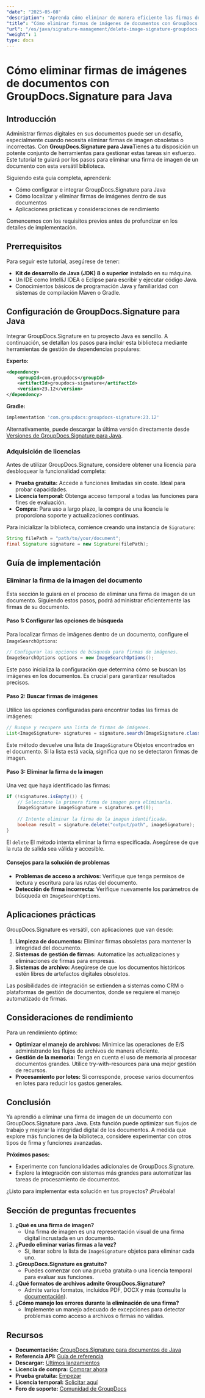 ```yaml
---
"date": "2025-05-08"
"description": "Aprenda cómo eliminar de manera eficiente las firmas de imágenes de los documentos usando GroupDocs.Signature para Java con esta guía paso a paso."
"title": "Cómo eliminar firmas de imágenes de documentos con GroupDocs.Signature para Java"
"url": "/es/java/signature-management/delete-image-signature-groupdocs-java/"
"weight": 1
type: docs
---
```

# Cómo eliminar firmas de imágenes de documentos con GroupDocs.Signature para Java

## Introducción

Administrar firmas digitales en sus documentos puede ser un desafío, especialmente cuando necesita eliminar firmas de imagen obsoletas o incorrectas. Con **GroupDocs.Signature para Java**Tienes a tu disposición un potente conjunto de herramientas para gestionar estas tareas sin esfuerzo. Este tutorial te guiará por los pasos para eliminar una firma de imagen de un documento con esta versátil biblioteca.

Siguiendo esta guía completa, aprenderá:
- Cómo configurar e integrar GroupDocs.Signature para Java
- Cómo localizar y eliminar firmas de imágenes dentro de sus documentos
- Aplicaciones prácticas y consideraciones de rendimiento

Comencemos con los requisitos previos antes de profundizar en los detalles de implementación.

## Prerrequisitos

Para seguir este tutorial, asegúrese de tener:
- **Kit de desarrollo de Java (JDK) 8 o superior** instalado en su máquina.
- Un IDE como IntelliJ IDEA o Eclipse para escribir y ejecutar código Java.
- Conocimientos básicos de programación Java y familiaridad con sistemas de compilación Maven o Gradle.

## Configuración de GroupDocs.Signature para Java

Integrar GroupDocs.Signature en tu proyecto Java es sencillo. A continuación, se detallan los pasos para incluir esta biblioteca mediante herramientas de gestión de dependencias populares:

**Experto:**
```xml
<dependency>
    <groupId>com.groupdocs</groupId>
    <artifactId>groupdocs-signature</artifactId>
    <version>23.12</version>
</dependency>
```

**Gradle:**
```gradle
implementation 'com.groupdocs:groupdocs-signature:23.12'
```

Alternativamente, puede descargar la última versión directamente desde [Versiones de GroupDocs.Signature para Java](https://releases.groupdocs.com/signature/java/).

### Adquisición de licencias

Antes de utilizar GroupDocs.Signature, considere obtener una licencia para desbloquear la funcionalidad completa:
- **Prueba gratuita:** Accede a funciones limitadas sin coste. Ideal para probar capacidades.
- **Licencia temporal:** Obtenga acceso temporal a todas las funciones para fines de evaluación.
- **Compra:** Para uso a largo plazo, la compra de una licencia le proporciona soporte y actualizaciones continuas.

Para inicializar la biblioteca, comience creando una instancia de `Signature`:
```java
String filePath = "path/to/your/document";
final Signature signature = new Signature(filePath);
```

## Guía de implementación

### Eliminar la firma de la imagen del documento

Esta sección le guiará en el proceso de eliminar una firma de imagen de un documento. Siguiendo estos pasos, podrá administrar eficientemente las firmas de su documento.

#### Paso 1: Configurar las opciones de búsqueda

Para localizar firmas de imágenes dentro de un documento, configure el `ImageSearchOptions`:
```java
// Configurar las opciones de búsqueda para firmas de imágenes.
ImageSearchOptions options = new ImageSearchOptions();
```
Este paso inicializa la configuración que determina cómo se buscan las imágenes en los documentos. Es crucial para garantizar resultados precisos.

#### Paso 2: Buscar firmas de imágenes

Utilice las opciones configuradas para encontrar todas las firmas de imágenes:
```java
// Busque y recupere una lista de firmas de imágenes.
List<ImageSignature> signatures = signature.search(ImageSignature.class, options);
```
Este método devuelve una lista de `ImageSignature` Objetos encontrados en el documento. Si la lista está vacía, significa que no se detectaron firmas de imagen.

#### Paso 3: Eliminar la firma de la imagen

Una vez que haya identificado las firmas:
```java
if (!signatures.isEmpty()) {
    // Seleccione la primera firma de imagen para eliminarla.
    ImageSignature imageSignature = signatures.get(0);
    
    // Intente eliminar la firma de la imagen identificada.
    boolean result = signature.delete("output/path", imageSignature);
}
```
El `delete` El método intenta eliminar la firma especificada. Asegúrese de que la ruta de salida sea válida y accesible.

#### Consejos para la solución de problemas
- **Problemas de acceso a archivos:** Verifique que tenga permisos de lectura y escritura para las rutas del documento.
- **Detección de firma incorrecta:** Verifique nuevamente los parámetros de búsqueda en `ImageSearchOptions`.

## Aplicaciones prácticas

GroupDocs.Signature es versátil, con aplicaciones que van desde:
1. **Limpieza de documentos:** Eliminar firmas obsoletas para mantener la integridad del documento.
2. **Sistemas de gestión de firmas:** Automatice las actualizaciones y eliminaciones de firmas para empresas.
3. **Sistemas de archivo:** Asegúrese de que los documentos históricos estén libres de artefactos digitales obsoletos.

Las posibilidades de integración se extienden a sistemas como CRM o plataformas de gestión de documentos, donde se requiere el manejo automatizado de firmas.

## Consideraciones de rendimiento

Para un rendimiento óptimo:
- **Optimizar el manejo de archivos:** Minimice las operaciones de E/S administrando los flujos de archivos de manera eficiente.
- **Gestión de la memoria:** Tenga en cuenta el uso de memoria al procesar documentos grandes. Utilice try-with-resources para una mejor gestión de recursos.
- **Procesamiento por lotes:** Si corresponde, procese varios documentos en lotes para reducir los gastos generales.

## Conclusión

Ya aprendió a eliminar una firma de imagen de un documento con GroupDocs.Signature para Java. Esta función puede optimizar sus flujos de trabajo y mejorar la integridad digital de los documentos. A medida que explore más funciones de la biblioteca, considere experimentar con otros tipos de firma y funciones avanzadas.

**Próximos pasos:**
- Experimente con funcionalidades adicionales de GroupDocs.Signature.
- Explore la integración con sistemas más grandes para automatizar las tareas de procesamiento de documentos.

¿Listo para implementar esta solución en tus proyectos? ¡Pruébala!

## Sección de preguntas frecuentes

1. **¿Qué es una firma de imagen?**
   - Una firma de imagen es una representación visual de una firma digital incrustada en un documento.
2. **¿Puedo eliminar varias firmas a la vez?**
   - Sí, iterar sobre la lista de `ImageSignature` objetos para eliminar cada uno.
3. **¿GroupDocs.Signature es gratuito?**
   - Puedes comenzar con una prueba gratuita o una licencia temporal para evaluar sus funciones.
4. **¿Qué formatos de archivos admite GroupDocs.Signature?**
   - Admite varios formatos, incluidos PDF, DOCX y más (consulte la [documentación](https://docs.groupdocs.com/signature/java/)).
5. **¿Cómo manejo los errores durante la eliminación de una firma?**
   - Implemente un manejo adecuado de excepciones para detectar problemas como acceso a archivos o firmas no válidas.

## Recursos
- **Documentación:** [GroupDocs.Signature para documentos de Java](https://docs.groupdocs.com/signature/java/)
- **Referencia API:** [Guía de referencia](https://reference.groupdocs.com/signature/java/)
- **Descargar:** [Últimos lanzamientos](https://releases.groupdocs.com/signature/java/)
- **Licencia de compra:** [Comprar ahora](https://purchase.groupdocs.com/buy)
- **Prueba gratuita:** [Empezar](https://releases.groupdocs.com/signature/java/)
- **Licencia temporal:** [Solicitar aquí](https://purchase.groupdocs.com/temporary-license/)
- **Foro de soporte:** [Comunidad de GroupDocs](https://forum.groupdocs.com/c/signature/)